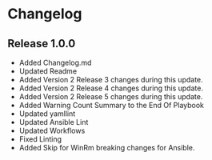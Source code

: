 # Changelog

## Release 1.0.0

- Added Changelog.md
- Updated Readme
- Added Version 2 Release 3 changes during this update.
- Added Version 2 Release 4 changes during this update.
- Added Version 2 Release 5 changes during this update.
- Added Warning Count Summary to the End Of Playbook
- Updated yamllint
- Updated Ansible Lint
- Updated Workflows
- Fixed Linting
- Added Skip for WinRm breaking changes for Ansible.
